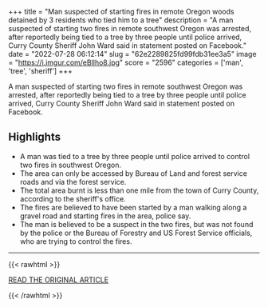 +++
title = "Man suspected of starting fires in remote Oregon woods detained by 3 residents who tied him to a tree"
description = "A man suspected of starting two fires in remote southwest Oregon was arrested, after reportedly being tied to a tree by three people until police arrived, Curry County Sheriff John Ward said in statement posted on Facebook."
date = "2022-07-28 06:12:14"
slug = "62e2289825fd99fdb31ee3a5"
image = "https://i.imgur.com/eBllho8.jpg"
score = "2596"
categories = ['man', 'tree', 'sheriff']
+++

A man suspected of starting two fires in remote southwest Oregon was arrested, after reportedly being tied to a tree by three people until police arrived, Curry County Sheriff John Ward said in statement posted on Facebook.

## Highlights

- A man was tied to a tree by three people until police arrived to control two fires in southwest Oregon.
- The area can only be accessed by Bureau of Land and forest service roads and via the forest service.
- The total area burnt is less than one mile from the town of Curry County, according to the sheriff's office.
- The fires are believed to have been started by a man walking along a gravel road and starting fires in the area, police say.
- The man is believed to be a suspect in the two fires, but was not found by the police or the Bureau of Forestry and US Forest Service officials, who are trying to control the fires.

---

{{< rawhtml >}}
  <p class="article-category">
    <a target="_blank" href="https://edition.cnn.com/2022/07/27/us/oregon-arson-suspect-detained-tree/index.html">READ THE ORIGINAL ARTICLE</a>
  </p>
{{< /rawhtml >}}
